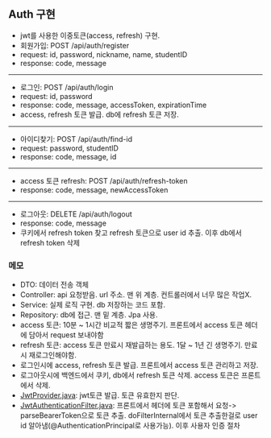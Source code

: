 ## Auth 구현
* jwt를 사용한 이중토큰(access, refresh) 구현.
* 회원가입: POST /api/auth/register
* request: id, password, nickname, name, studentID
* response: code, message
---
* 로그인: POST /api/auth/login
* request: id, password
* response: code, message, accessToken, expirationTime
* access, refresh 토큰 발급. db에 refresh 토큰 저장.
---
* 아이디찾기: POST /api/auth/find-id
* request: password, studentID
* response: code, message, id
---
* access 토큰 refresh: POST /api/auth/refresh-token
* response: code, message, newAccessToken
---
* 로그아웃: DELETE /api/auth/logout
* response: code, message
* 쿠키에서 refresh token 찾고 refresh 토큰으로 user id 추출. 이후 db에서 refresh token 삭제
### 메모
* DTO: 데이터 전송 객체
* Controller: api 요청받음. url 주소. 맨 위 계층. 컨트롤러에서 너무 많은 작업X.
* Service: 실제 로직 구현. db 저장하는 코드 포함.
* Repository: db에 접근. 맨 밑 계층. Jpa 사용.
* access 토큰: 10분 ~ 1시간 비교적 짧은 생명주기. 프론트에서 access 토큰 헤더에 담아서 request 보내야함
* refresh 토큰: access 토큰 만료시 재발급하는 용도. 1달 ~ 1년 긴 생명주기. 만료시 재로그인해야함.
* 로그인시에 access, refresh 토큰 발급. 프론트에서 access 토큰 관리하고 저장.
* 로그아웃시에 백엔드에서 쿠키, db에서 refresh 토큰 삭제. access 토큰은 프론트에서 삭제.
* [JwtProvider.java](https://github.com/qhdlehfdl/lossBoard/blob/ab50d410f5a19807c261ab3b5e50b4b317380152/src/main/java/com/example/demo/provider/JwtProvider.java): jwt토큰 발급. 토큰 유효한지 판단.
* [JwtAuthenticationFilter.java](https://github.com/qhdlehfdl/lossBoard/blob/ab50d410f5a19807c261ab3b5e50b4b317380152/src/main/java/com/example/demo/filter/JwtAuthenticationFilter.java): 프론트에서 헤더에 토큰 포함해서 요청-> parseBearerToken으로 토큰 추출. doFilterInternal에서 토큰 추출한걸로 user id 알아냄(@AuthenticationPrincipal로 사용가능). 이후 사용자 인증 절차
